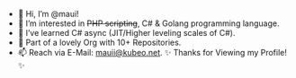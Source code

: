 - 👋 Hi, I’m @maui!
- 👀 I’m interested in <del>PHP scripting</del>, C# & Golang programming language.
- 🌱 I’ve learned C# async (JIT/Higher leveling scales of C#).
- 💞️ Part of a lovely Org with 10+ Repositories.
- 📫 Reach via E-Mail: mauii@kubeo.net.
✨ Thanks for Viewing my Profile! ✨
